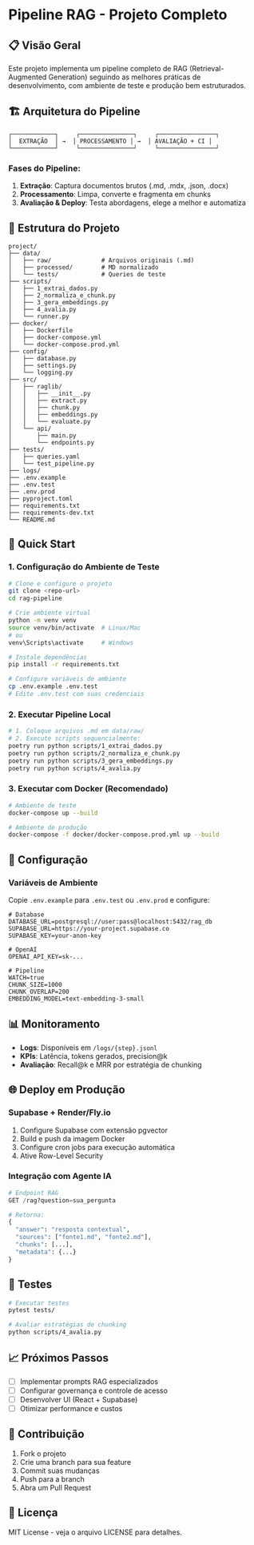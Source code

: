 # Pipeline RAG - Projeto Completo

## 📋 Visão Geral

Este projeto implementa um pipeline completo de RAG (Retrieval-Augmented Generation) seguindo as melhores práticas de desenvolvimento, com ambiente de teste e produção bem estruturados.

## 🏗️ Arquitetura do Pipeline

```
┌────────────┐     ┌───────────────┐     ┌────────────────┐
│  EXTRAÇÃO  │ →  │ PROCESSAMENTO │ →  │ AVALIAÇÃO + CI │
└────────────┘     └───────────────┘     └────────────────┘
```

### Fases do Pipeline:

1. **Extração**: Captura documentos brutos (.md, .mdx, .json, .docx)
2. **Processamento**: Limpa, converte e fragmenta em chunks
3. **Avaliação & Deploy**: Testa abordagens, elege a melhor e automatiza

## 📁 Estrutura do Projeto

```
project/
├── data/
│   ├── raw/              # Arquivos originais (.md)
│   ├── processed/        # MD normalizado
│   └── tests/            # Queries de teste
├── scripts/
│   ├── 1_extrai_dados.py
│   ├── 2_normaliza_e_chunk.py
│   ├── 3_gera_embeddings.py
│   ├── 4_avalia.py
│   └── runner.py
├── docker/
│   ├── Dockerfile
│   ├── docker-compose.yml
│   └── docker-compose.prod.yml
├── config/
│   ├── database.py
│   ├── settings.py
│   └── logging.py
├── src/
│   ├── raglib/
│   │   ├── __init__.py
│   │   ├── extract.py
│   │   ├── chunk.py
│   │   ├── embeddings.py
│   │   └── evaluate.py
│   └── api/
│       ├── main.py
│       └── endpoints.py
├── tests/
│   ├── queries.yaml
│   └── test_pipeline.py
├── logs/
├── .env.example
├── .env.test
├── .env.prod
├── pyproject.toml
├── requirements.txt
├── requirements-dev.txt
└── README.md
```

## 🚀 Quick Start

### 1. Configuração do Ambiente de Teste

```bash
# Clone e configure o projeto
git clone <repo-url>
cd rag-pipeline

# Crie ambiente virtual
python -m venv venv
source venv/bin/activate  # Linux/Mac
# ou
venv\Scripts\activate     # Windows

# Instale dependências
pip install -r requirements.txt

# Configure variáveis de ambiente
cp .env.example .env.test
# Edite .env.test com suas credenciais
```

### 2. Executar Pipeline Local

```bash
# 1. Coloque arquivos .md em data/raw/
# 2. Execute scripts sequencialmente:
poetry run python scripts/1_extrai_dados.py
poetry run python scripts/2_normaliza_e_chunk.py
poetry run python scripts/3_gera_embeddings.py
poetry run python scripts/4_avalia.py
```

### 3. Executar com Docker (Recomendado)

```bash
# Ambiente de teste
docker-compose up --build

# Ambiente de produção
docker-compose -f docker/docker-compose.prod.yml up --build
```

## 🔧 Configuração

### Variáveis de Ambiente

Copie `.env.example` para `.env.test` ou `.env.prod` e configure:

```env
# Database
DATABASE_URL=postgresql://user:pass@localhost:5432/rag_db
SUPABASE_URL=https://your-project.supabase.co
SUPABASE_KEY=your-anon-key

# OpenAI
OPENAI_API_KEY=sk-...

# Pipeline
WATCH=true
CHUNK_SIZE=1000
CHUNK_OVERLAP=200
EMBEDDING_MODEL=text-embedding-3-small
```

## 📊 Monitoramento

- **Logs**: Disponíveis em `/logs/{step}.jsonl`
- **KPIs**: Latência, tokens gerados, precision@k
- **Avaliação**: Recall@k e MRR por estratégia de chunking

## 🌐 Deploy em Produção

### Supabase + Render/Fly.io

1. Configure Supabase com extensão pgvector
2. Build e push da imagem Docker
3. Configure cron jobs para execução automática
4. Ative Row-Level Security

### Integração com Agente IA

```python
# Endpoint RAG
GET /rag?question=sua_pergunta

# Retorna:
{
  "answer": "resposta contextual",
  "sources": ["fonte1.md", "fonte2.md"],
  "chunks": [...],
  "metadata": {...}
}
```

## 🧪 Testes

```bash
# Executar testes
pytest tests/

# Avaliar estratégias de chunking
python scripts/4_avalia.py
```

## 📈 Próximos Passos

- [ ] Implementar prompts RAG especializados
- [ ] Configurar governança e controle de acesso
- [ ] Desenvolver UI (React + Supabase)
- [ ] Otimizar performance e custos

## 🤝 Contribuição

1. Fork o projeto
2. Crie uma branch para sua feature
3. Commit suas mudanças
4. Push para a branch
5. Abra um Pull Request

## 📄 Licença

MIT License - veja o arquivo LICENSE para detalhes.
